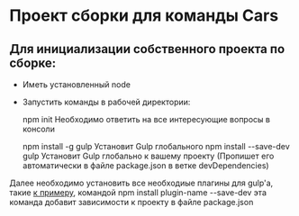 # Проект сборки для команды Cars

## Для инициализации собственного проекта по сборке:

* Иметь установленный node
* Запустить команды в рабочей директории:

	npm init
Необходимо ответить на все интересующие вопросы в консоли

	npm install -g gulp
Установит Gulp глобального
	npm install --save-dev gulp
Установит Gulp глобально к вашему проекту (Пропишет его автоматически в файле package.json в ветке devDependencies)

Далее необходимо установить все необходиые плагины для gulp'а, такие [к примеру](https://habrahabr.ru/post/252745/), командой 
	npm install plugin-name --save-dev
эта команда добавит зависимости к проекту в файле package.json
